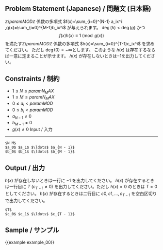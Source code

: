 Problem Statement (Japanese) / 問題文 (日本語)
---------
$\mathbb{Z}/{{param MOD}}\mathbb{Z}$ 係数の多項式 $f(x)=\sum_{i=0}^{N-1} a_ix^i ,g(x)=\sum_{i=0}^{M-1}b_ix^i$ が与えられます。
$\deg(h) < \deg(g)$ かつ 
$$f(x)h(x)\equiv1\pmod {g(x)}$$
を満たす$\mathbb{Z}/{{param MOD}}\mathbb{Z}$ 係数の多項式 $h(x)=\sum_{i=0}^{T-1}c_ix^i$ を求めてください。
ただし $\deg(0)=-\infty$とします。
このような $h(x)$ は存在するならば一意に定まることが示せます。
$h(x)$ が存在しないときは$-1$を出力してください。

Constraints / 制約
---------

- $1 \leq N \leq {{param N_MAX}}$
- $1 \leq M \leq {{param N_MAX}}$
- $0 \leq a_i < {{param MOD}}$
- $0 \leq b_i < {{param MOD}}$
- $a_{N-1} \neq 0$
- $b_{M-1} \neq 0$
- $g(x) \neq 0$
Input / 入力
---------

```
$N M$
$a_0$ $a_1$ $\ldots$ $a_{N - 1}$
$b_0$ $b_1$ $\ldots$ $b_{M - 1}$

```

Output / 出力
---------
$h(x)$ が存在しないときは一行に $-1$ を出力してください。
$h(x)$ が存在するときは一行目に $T$ ($c_{T-1} \neq 0$) を出力してください。ただし $h(x)=0$ のときは $T=0$ としてください。
$h(x)$ が存在するときは二行目に $c0,c1,\ldots,c_{T-1}$ を空白区切りで出力してください。
```
$T$
$c_0$ $c_1$ $\ldots$ $c_{T - 1}$
```

Sample / サンプル
---------

{{example example_00}}
